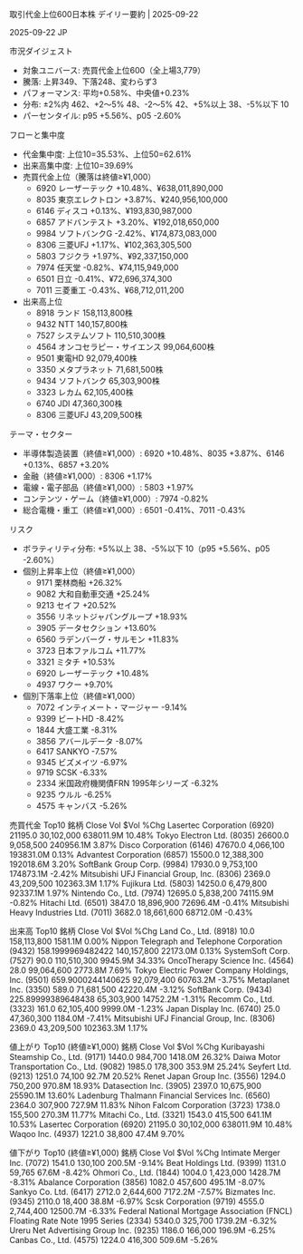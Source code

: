 取引代金上位600日本株 デイリー要約 | 2025-09-22

2025-09-22 JP

市況ダイジェスト
- 対象ユニバース: 売買代金上位600（全上場3,779）
- 騰落: 上昇349、下落248、変わらず3
- パフォーマンス: 平均+0.58%、中央値+0.23%
- 分布: ±2%内 462、+2〜5% 48、-2〜5% 42、+5%以上 38、-5%以下 10
- パーセンタイル: p95 +5.56%、p05 -2.60%

フローと集中度
- 代金集中度: 上位10=35.53%、上位50=62.61%
- 出来高集中度: 上位10=39.69%
- 売買代金上位（騰落は終値≥¥1,000）
  - 6920 レーザーテック +10.48%、¥638,011,890,000
  - 8035 東京エレクトロン +3.87%、¥240,956,100,000
  - 6146 ディスコ +0.13%、¥193,830,987,000
  - 6857 アドバンテスト +3.20%、¥192,018,650,000
  - 9984 ソフトバンクG -2.42%、¥174,873,083,000
  - 8306 三菱UFJ +1.17%、¥102,363,305,500
  - 5803 フジクラ +1.97%、¥92,337,150,000
  - 7974 任天堂 -0.82%、¥74,115,949,000
  - 6501 日立 -0.41%、¥72,696,374,300
  - 7011 三菱重工 -0.43%、¥68,712,011,200
- 出来高上位
  - 8918 ランド 158,113,800株
  - 9432 NTT 140,157,800株
  - 7527 システムソフト 110,510,300株
  - 4564 オンコセラピー・サイエンス 99,064,600株
  - 9501 東電HD 92,079,400株
  - 3350 メタプラネット 71,681,500株
  - 9434 ソフトバンク 65,303,900株
  - 3323 レカム 62,105,400株
  - 6740 JDI 47,360,300株
  - 8306 三菱UFJ 43,209,500株

テーマ・セクター
- 半導体製造装置（終値≥¥1,000）: 6920 +10.48%、8035 +3.87%、6146 +0.13%、6857 +3.20%
- 金融（終値≥¥1,000）: 8306 +1.17%
- 電線・電子部品（終値≥¥1,000）: 5803 +1.97%
- コンテンツ・ゲーム（終値≥¥1,000）: 7974 -0.82%
- 総合電機・重工（終値≥¥1,000）: 6501 -0.41%、7011 -0.43%

リスク
- ボラティリティ分布: +5%以上 38、-5%以下 10（p95 +5.56%、p05 -2.60%）
- 個別上昇率上位（終値≥¥1,000）
  - 9171 栗林商船 +26.32%
  - 9082 大和自動車交通 +25.24%
  - 9213 セイフ +20.52%
  - 3556 リネットジャパングループ +18.93%
  - 3905 データセクション +13.60%
  - 6560 ラデンバーグ・サルモン +11.83%
  - 3723 日本ファルコム +11.77%
  - 3321 ミタチ +10.53%
  - 6920 レーザーテック +10.48%
  - 4937 ワクー +9.70%
- 個別下落率上位（終値≥¥1,000）
  - 7072 インティメート・マージャー -9.14%
  - 9399 ビートHD -8.42%
  - 1844 大盛工業 -8.31%
  - 3856 アバールデータ -8.07%
  - 6417 SANKYO -7.57%
  - 9345 ビズメイツ -6.97%
  - 9719 SCSK -6.33%
  - 2334 米国政府機関債FRN 1995年シリーズ -6.32%
  - 9235 ウルル -6.25%
  - 4575 キャンバス -5.26%


売買代金 Top10
銘柄	Close	Vol	$Vol	%Chg
Lasertec Corporation (6920)	21195.0	30,102,000	638011.9M	10.48%
Tokyo Electron Ltd. (8035)	26600.0	9,058,500	240956.1M	3.87%
Disco Corporation (6146)	47670.0	4,066,100	193831.0M	0.13%
Advantest Corporation (6857)	15500.0	12,388,300	192018.6M	3.20%
SoftBank Group Corp. (9984)	17930.0	9,753,100	174873.1M	-2.42%
Mitsubishi UFJ Financial Group, Inc. (8306)	2369.0	43,209,500	102363.3M	1.17%
Fujikura Ltd. (5803)	14250.0	6,479,800	92337.1M	1.97%
Nintendo Co., Ltd. (7974)	12695.0	5,838,200	74115.9M	-0.82%
Hitachi Ltd. (6501)	3847.0	18,896,900	72696.4M	-0.41%
Mitsubishi Heavy Industries Ltd. (7011)	3682.0	18,661,600	68712.0M	-0.43%


出来高 Top10
銘柄	Close	Vol	$Vol	%Chg
Land Co., Ltd. (8918)	10.0	158,113,800	1581.1M	0.00%
Nippon Telegraph and Telephone Corporation (9432)	158.1999969482422	140,157,800	22173.0M	0.13%
SystemSoft Corp. (7527)	90.0	110,510,300	9945.9M	34.33%
OncoTherapy Science Inc. (4564)	28.0	99,064,600	2773.8M	7.69%
Tokyo Electric Power Company Holdings, Inc. (9501)	659.9000244140625	92,079,400	60763.2M	-3.75%
Metaplanet Inc. (3350)	589.0	71,681,500	42220.4M	-3.12%
SoftBank Corp. (9434)	225.89999389648438	65,303,900	14752.2M	-1.31%
Recomm Co., Ltd. (3323)	161.0	62,105,400	9999.0M	-1.23%
Japan Display Inc. (6740)	25.0	47,360,300	1184.0M	-7.41%
Mitsubishi UFJ Financial Group, Inc. (8306)	2369.0	43,209,500	102363.3M	1.17%


値上がり Top10 (終値≥¥1,000)
銘柄	Close	Vol	$Vol	%Chg
Kuribayashi Steamship Co., Ltd. (9171)	1440.0	984,700	1418.0M	26.32%
Daiwa Motor Transportation Co., Ltd. (9082)	1985.0	178,300	353.9M	25.24%
Seyfert Ltd. (9213)	1251.0	74,100	92.7M	20.52%
Renet Japan Group Inc. (3556)	1294.0	750,200	970.8M	18.93%
Datasection Inc. (3905)	2397.0	10,675,900	25590.1M	13.60%
Ladenburg Thalmann Financial Services Inc. (6560)	2364.0	307,900	727.9M	11.83%
Nihon Falcom Corporation (3723)	1738.0	155,500	270.3M	11.77%
Mitachi Co., Ltd. (3321)	1543.0	415,500	641.1M	10.53%
Lasertec Corporation (6920)	21195.0	30,102,000	638011.9M	10.48%
Waqoo Inc. (4937)	1221.0	38,800	47.4M	9.70%


値下がり Top10 (終値≥¥1,000)
銘柄	Close	Vol	$Vol	%Chg
Intimate Merger Inc. (7072)	1541.0	130,100	200.5M	-9.14%
Beat Holdings Ltd. (9399)	1131.0	59,765	67.6M	-8.42%
Ohmori Co., Ltd. (1844)	1004.0	1,423,000	1428.7M	-8.31%
Abalance Corporation (3856)	1082.0	457,600	495.1M	-8.07%
Sankyo Co. Ltd. (6417)	2712.0	2,644,600	7172.2M	-7.57%
Bizmates Inc. (9345)	2110.0	18,400	38.8M	-6.97%
Scsk Corporation (9719)	4555.0	2,744,400	12500.7M	-6.33%
Federal National Mortgage Association (FNCL) Floating Rate Note 1995 Series (2334)	5340.0	325,700	1739.2M	-6.32%
Ureru Net Advertising Group Inc. (9235)	1186.0	166,000	196.9M	-6.25%
Canbas Co., Ltd. (4575)	1224.0	416,300	509.6M	-5.26%
